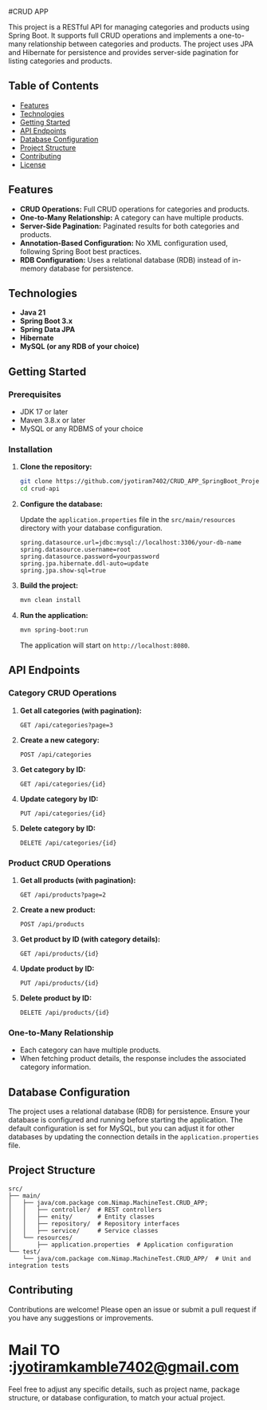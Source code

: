#CRUD APP

This project is a RESTful API for managing categories and products using Spring Boot. It supports full CRUD operations and implements a one-to-many relationship between categories and products. The project uses JPA and Hibernate for persistence and provides server-side pagination for listing categories and products.

## Table of Contents

- [Features](#features)
- [Technologies](#technologies)
- [Getting Started](#getting-started)
- [API Endpoints](#api-endpoints)
- [Database Configuration](#database-configuration)
- [Project Structure](#project-structure)
- [Contributing](#contributing)
- [License](#license)

## Features

- **CRUD Operations:** Full CRUD operations for categories and products.
- **One-to-Many Relationship:** A category can have multiple products.
- **Server-Side Pagination:** Paginated results for both categories and products.
- **Annotation-Based Configuration:** No XML configuration used, following Spring Boot best practices.
- **RDB Configuration:** Uses a relational database (RDB) instead of in-memory database for persistence.

## Technologies

- **Java 21**
- **Spring Boot 3.x**
- **Spring Data JPA**
- **Hibernate**
- **MySQL (or any RDB of your choice)**

## Getting Started

### Prerequisites

- JDK 17 or later
- Maven 3.8.x or later
- MySQL or any RDBMS of your choice

### Installation

1. **Clone the repository:**

   ```bash
   git clone https://github.com/jyotiram7402/CRUD_APP_SpringBoot_Project-api.git
   cd crud-api
   ```

2. **Configure the database:**

   Update the `application.properties` file in the `src/main/resources` directory with your database configuration.

   ```properties
   spring.datasource.url=jdbc:mysql://localhost:3306/your-db-name
   spring.datasource.username=root
   spring.datasource.password=yourpassword
   spring.jpa.hibernate.ddl-auto=update
   spring.jpa.show-sql=true
   ```

3. **Build the project:**

   ```bash
   mvn clean install
   ```

4. **Run the application:**

   ```bash
   mvn spring-boot:run
   ```

   The application will start on `http://localhost:8080`.

## API Endpoints

### Category CRUD Operations

1. **Get all categories (with pagination):**

   ```http
   GET /api/categories?page=3
   ```

2. **Create a new category:**

   ```http
   POST /api/categories
   ```

3. **Get category by ID:**

   ```http
   GET /api/categories/{id}
   ```

4. **Update category by ID:**

   ```http
   PUT /api/categories/{id}
   ```

5. **Delete category by ID:**

   ```http
   DELETE /api/categories/{id}
   ```

### Product CRUD Operations

1. **Get all products (with pagination):**

   ```http
   GET /api/products?page=2
   ```

2. **Create a new product:**

   ```http
   POST /api/products
   ```

3. **Get product by ID (with category details):**

   ```http
   GET /api/products/{id}
   ```

4. **Update product by ID:**

   ```http
   PUT /api/products/{id}
   ```

5. **Delete product by ID:**

   ```http
   DELETE /api/products/{id}
   ```

### One-to-Many Relationship

- Each category can have multiple products.
- When fetching product details, the response includes the associated category information.

## Database Configuration

The project uses a relational database (RDB) for persistence. Ensure your database is configured and running before starting the application. The default configuration is set for MySQL, but you can adjust it for other databases by updating the connection details in the `application.properties` file.

## Project Structure

```plaintext
src/
├── main/
│   ├── java/com.package com.Nimap.MachineTest.CRUD_APP;
│   │   ├── controller/  # REST controllers
│   │   ├── enity/       # Entity classes
│   │   ├── repository/  # Repository interfaces
│   │   ├── service/     # Service classes
│   └── resources/
│       ├── application.properties  # Application configuration
└── test/
    └── java/com.package com.Nimap.MachineTest.CRUD_APP/  # Unit and integration tests
```

## Contributing

Contributions are welcome! Please open an issue or submit a pull request if you have any suggestions or improvements.

# Mail TO :jyotiramkamble7402@gmail.com


Feel free to adjust any specific details, such as project name, package structure, or database configuration, to match your actual project.


